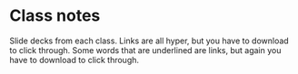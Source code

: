 # Class notes
Slide decks from each class. Links are all hyper, but you have to download to click through. Some words that are underlined are links, but again you have to download to click through.
